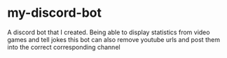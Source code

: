 # my-discord-bot
A discord bot that I created.
Being able to display statistics from video games and tell jokes this bot can also remove youtube urls and post them into the correct corresponding channel
